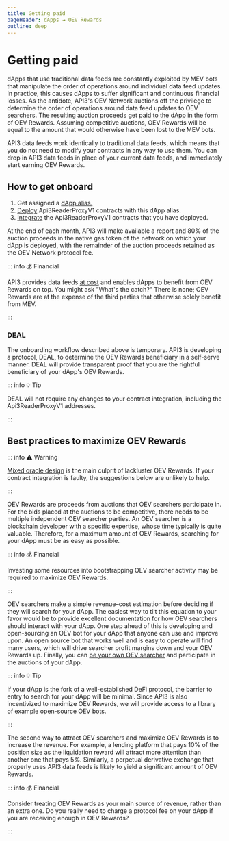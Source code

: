 ```yaml
---
title: Getting paid
pageHeader: dApps → OEV Rewards
outline: deep
---
```


<PageHeader/>

# Getting paid

dApps that use traditional data feeds are constantly exploited by MEV bots that manipulate the order of operations around individual data feed updates.
In practice, this causes dApps to suffer significant and continuous financial losses.
As the antidote, API3's OEV Network auctions off the privilege to determine the order of operations around data feed updates to OEV searchers.
The resulting auction proceeds get paid to the dApp in the form of OEV Rewards.
Assuming competitive auctions, OEV Rewards will be equal to the amount that would otherwise have been lost to the MEV bots.

API3 data feeds work identically to traditional data feeds, which means that you do not need to modify your contracts in any way to use them.
You can drop in API3 data feeds in place of your current data feeds, and immediately start earning OEV Rewards.

## How to get onboard

1. Get assigned a [dApp alias.](/dapps/oev-rewards/dapp-alias)
2. [Deploy](/dapps/integration/api3readerproxyv1-deployment) Api3ReaderProxyV1 contracts with this dApp alias.
3. [Integrate](/dapps/integration/contract-integration) the Api3ReaderProxyV1 contracts that you have deployed.

At the end of each month, API3 will make available a report and 80% of the auction proceeds in the native gas token of the network on which your dApp is deployed, with the remainder of the auction proceeds retained as the OEV Network protocol fee.

::: info 💰 Financial

API3 provides data feeds [at cost](/dapps/integration/index#pricing) and enables dApps to benefit from OEV Rewards on top.
You might ask "What's the catch?"
There is none; OEV Rewards are at the expense of the third parties that otherwise solely benefit from MEV.

:::

### DEAL

The onboarding workflow described above is temporary.
API3 is developing a protocol, DEAL, to determine the OEV Rewards beneficiary in a self-serve manner.
DEAL will provide transparent proof that you are the rightful beneficiary of your dApp's OEV Rewards.

::: info 💡 Tip

DEAL will not require any changes to your contract integration, including the Api3ReaderProxyV1 addresses.

:::

## Best practices to maximize OEV Rewards

::: info ⚠️ Warning

[Mixed oracle design](/dapps/integration/contract-integration#mixed-oracle-design) is the main culprit of lackluster OEV Rewards.
If your contract integration is faulty, the suggestions below are unlikely to help.

:::

OEV Rewards are proceeds from auctions that OEV searchers participate in.
For the bids placed at the auctions to be competitive, there needs to be multiple independent OEV searcher parties.
An OEV searcher is a blockchain developer with a specific expertise, whose time typically is quite valuable.
Therefore, for a maximum amount of OEV Rewards, searching for your dApp must be as easy as possible.

::: info 💰 Financial

Investing some resources into bootstrapping OEV searcher activity may be required to maximize OEV Rewards.

:::

OEV searchers make a simple revenue–cost estimation before deciding if they will search for your dApp.
The easiest way to tilt this equation to your favor would be to provide excellent documentation for how OEV searchers should interact with your dApp.
One step ahead of this is developing and open-sourcing an OEV bot for your dApp that anyone can use and improve upon.
An open source bot that works well and is easy to operate will find many users, which will drive searcher profit margins down and your OEV Rewards up.
Finally, you can [be your own OEV searcher](/oev-searchers/) and participate in the auctions of your dApp.

::: info 💡 Tip

If your dApp is the fork of a well-established DeFi protocol, the barrier to entry to search for your dApp will be minimal.
Since API3 is also incentivized to maximize OEV Rewards, we will provide access to a library of example open-source OEV bots.

:::

The second way to attract OEV searchers and maximize OEV Rewards is to increase the revenue.
For example, a lending platform that pays 10% of the position size as the liquidation reward will attract more attention than another one that pays 5%.
Similarly, a perpetual derivative exchange that properly uses API3 data feeds is likely to yield a significant amount of OEV Rewards.

::: info 💰 Financial

Consider treating OEV Rewards as your main source of revenue, rather than an extra one.
Do you really need to charge a protocol fee on your dApp if you are receiving enough in OEV Rewards?

:::
